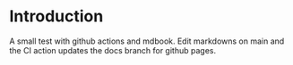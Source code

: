 # Introduction

A small test with github actions and mdbook. Edit markdowns on main and the CI action updates the docs branch for github pages.